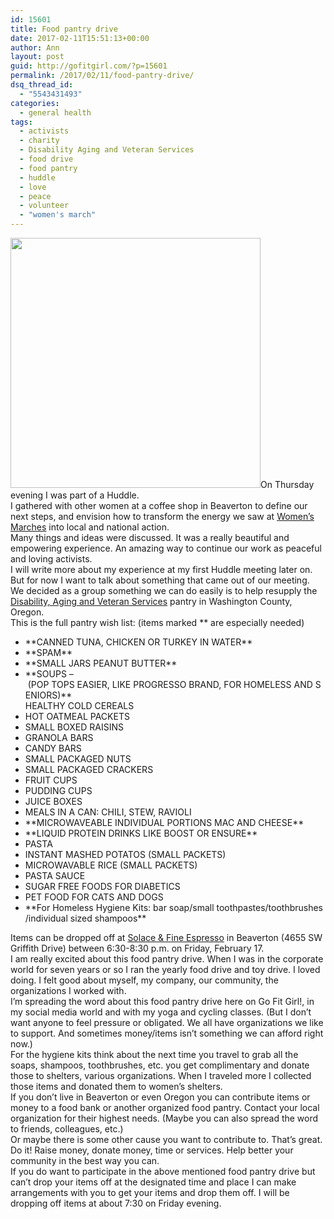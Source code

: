 ```yaml
---
id: 15601
title: Food pantry drive
date: 2017-02-11T15:51:13+00:00
author: Ann
layout: post
guid: http://gofitgirl.com/?p=15601
permalink: /2017/02/11/food-pantry-drive/
dsq_thread_id:
  - "5543431493"
categories:
  - general health
tags:
  - activists
  - charity
  - Disability Aging and Veteran Services
  - food drive
  - food pantry
  - huddle
  - love
  - peace
  - volunteer
  - "women's march"
---
```

<a href="http://gofitgirl.com/2017/02/food-pantry-drive/ways-to-help-2/" rel="attachment wp-att-15602"><img class="alignleft wp-image-15602" src="http://gofitgirl.com/wp-content/uploads/2017/02/ways-to-help-2-300x300.jpg" width="400" height="400" /></a>On Thursday evening I was part of a Huddle.  
I gathered with other women at a coffee shop in Beaverton to define our next steps, and envision how to transform the energy we saw at [Women’s Marches](https://www.womensmarch.com) into local and national action.  
Many things and ideas were discussed. It was a really beautiful and empowering experience. An amazing way to continue our work as peaceful and loving activists.  
I will write more about my experience at my first Huddle meeting later on. But for now I want to talk about something that came out of our meeting.  
We decided as a group something we can do easily is to help resupply the [Disability, Aging and Veteran Services](http://www.co.washington.or.us/HHS/DAVS/) pantry in Washington County, Oregon.  
This is the full pantry wish list: (items marked ** are especially needed)

  * \*\*CANNED TUNA, CHICKEN OR TURKEY IN WATER\*\*
  * \*\*SPAM\*\*
  * \*\*SMALL JARS PEANUT BUTTER\*\*
  * \*\*SOUPS – (POP TOPS EASIER, LIKE PROGRESSO BRAND, FOR HOMELESS AND SENIORS)\*\*  
    HEALTHY COLD CEREALS
  * HOT OATMEAL PACKETS
  * SMALL BOXED RAISINS
  * GRANOLA BARS
  * CANDY BARS
  * SMALL PACKAGED NUTS
  * SMALL PACKAGED CRACKERS
  * FRUIT CUPS
  * PUDDING CUPS
  * JUICE BOXES
  * MEALS IN A CAN: CHILI, STEW, RAVIOLI
  * \*\*MICROWAVEABLE INDIVIDUAL PORTIONS MAC AND CHEESE\*\*
  * \*\*LIQUID PROTEIN DRINKS LIKE BOOST OR ENSURE\*\*
  * PASTA
  * INSTANT MASHED POTATOS (SMALL PACKETS)
  * MICROWAVABLE RICE (SMALL PACKETS)
  * PASTA SAUCE
  * SUGAR FREE FOODS FOR DIABETICS
  * PET FOOD FOR CATS AND DOGS
  * \*\*For Homeless Hygiene Kits: bar soap/small toothpastes/toothbrushes/individual sized shampoos\*\*

Items can be dropped off at [Solace & Fine Espresso](https://www.instagram.com/solace.fineespresso/) in Beaverton (4655 SW Griffith Drive) between 6:30-8:30 p.m. on Friday, February 17.  
I am really excited about this food pantry drive. When I was in the corporate world for seven years or so I ran the yearly food drive and toy drive. I loved doing. I felt good about myself, my company, our community, the organizations I worked with.  
I&#8217;m spreading the word about this food pantry drive here on Go Fit Girl!, in my social media world and with my yoga and cycling classes. (But I don&#8217;t want anyone to feel pressure or obligated. We all have organizations we like to support. And sometimes money/items isn&#8217;t something we can afford right now.)  
For the hygiene kits think about the next time you travel to grab all the soaps, shampoos, toothbrushes, etc. you get complimentary and donate those to shelters, various organizations. When I traveled more I collected those items and donated them to women&#8217;s shelters.  
If you don&#8217;t live in Beaverton or even Oregon you can contribute items or money to a food bank or another organized food pantry. Contact your local organization for their highest needs. (Maybe you can also spread the word to friends, colleagues, etc.)  
Or maybe there is some other cause you want to contribute to. That&#8217;s great. Do it! Raise money, donate money, time or services. Help better your community in the best way you can.  
If you do want to participate in the above mentioned food pantry drive but can&#8217;t drop your items off at the designated time and place I can make arrangements with you to get your items and drop them off. I will be dropping off items at about 7:30 on Friday evening.
